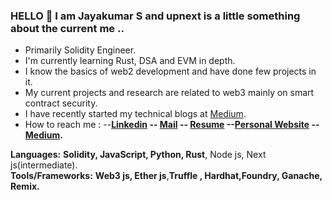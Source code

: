 ### HELLO 👋 I am Jayakumar S and upnext is a little something about the current me ..
- Primarily Solidity Engineer.
- I'm currently learning Rust, DSA and EVM in depth.  
- I know the basics of web2 development and have done few projects in it.
- My current projects and research are related to web3 mainly on smart contract security.
- I have recently started my technical blogs at [Medium](https://medium.com/@jayakumargowtham2812).
- How to reach me : --**[Linkedin](http://www.linkedin.com/in/jayakumar-sathayadhran-8b70a819b) -- [Mail](mailto:jayakumargowtham2812@gmail.com) -- [Resume](https://drive.google.com/file/d/1EjZxcwbc5vOyX2SWg7qJ0nZUAMEa0YW_/view?usp=share_link) --[Personal Website](https://jayakumar-portfolio-block.vercel.app/) -- [Medium](https://medium.com/@jayakumargowtham2812).** 

**Languages:**  **Solidity, JavaScript, Python, Rust**, Node js, Next js(intermediate).
<br>
**Tools/Frameworks:**  **Web3 js, Ether js**,**Truffle , Hardhat,Foundry, Ganache, Remix.**
<br>




